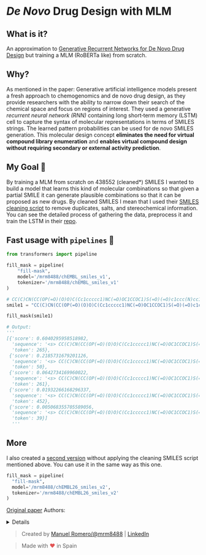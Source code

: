 # *De Novo* Drug Design with MLM

## What is it?

An approximation to [Generative Recurrent Networks for De Novo Drug Design](https://onlinelibrary.wiley.com/doi/full/10.1002/minf.201700111) but training a MLM (RoBERTa like) from scratch.

## Why?

As mentioned in the paper:
Generative artificial intelligence models present a fresh approach to chemogenomics and de novo drug design, as they provide researchers with the ability to narrow down their search of the chemical space and focus on regions of interest.
They used a generative *recurrent neural network (RNN)* containing long short‐term memory (LSTM) cell to capture the syntax of molecular representations in terms of SMILES strings.
The learned pattern probabilities can be used for de novo SMILES generation. This molecular design concept **eliminates the need for virtual compound library enumeration** and **enables virtual compound design without requiring secondary or external activity prediction**.


## My Goal 🎯

By training a MLM from scratch on 438552 (cleaned*) SMILES I wanted to build a model that learns this kind of molecular combinations so that given a partial SMILE it can generate plausible combinations so that it can be proposed as new drugs.
By cleaned SMILES I mean that I used their [SMILES cleaning script](https://github.com/topazape/LSTM_Chem/blob/master/cleanup_smiles.py) to remove duplicates, salts, and stereochemical information.
You can see the detailed process of gathering the data, preprocess it and train the LSTM in their [repo](https://github.com/topazape/LSTM_Chem).

## Fast usage with ```pipelines``` 🧪

```python
from transformers import pipeline

fill_mask = pipeline(
    "fill-mask",
    model='/mrm8488/chEMBL_smiles_v1',
    tokenizer='/mrm8488/chEMBL_smiles_v1'
)

# CC(C)CN(CC(OP(=O)(O)O)C(Cc1ccccc1)NC(=O)OC1CCOC1)S(=O)(=O)c1ccc(N)cc1 Atazanavir
smile1 = "CC(C)CN(CC(OP(=O)(O)O)C(Cc1ccccc1)NC(=O)OC1CCOC1)S(=O)(=O)c1ccc(N)<mask>"

fill_mask(smile1)

# Output:
'''
[{'score': 0.6040295958518982,
  'sequence': '<s> CC(C)CN(CC(OP(=O)(O)O)C(Cc1ccccc1)NC(=O)OC1CCOC1)S(=O)(=O)c1ccc(N)nc</s>',
  'token': 265},
 {'score': 0.2185731679201126,
  'sequence': '<s> CC(C)CN(CC(OP(=O)(O)O)C(Cc1ccccc1)NC(=O)OC1CCOC1)S(=O)(=O)c1ccc(N)N</s>',
  'token': 50},
 {'score': 0.0642734169960022,
  'sequence': '<s> CC(C)CN(CC(OP(=O)(O)O)C(Cc1ccccc1)NC(=O)OC1CCOC1)S(=O)(=O)c1ccc(N)cc</s>',
  'token': 261},
 {'score': 0.01932266168296337,
  'sequence': '<s> CC(C)CN(CC(OP(=O)(O)O)C(Cc1ccccc1)NC(=O)OC1CCOC1)S(=O)(=O)c1ccc(N)CCCl</s>',
  'token': 452},
 {'score': 0.005068355705589056,
  'sequence': '<s> CC(C)CN(CC(OP(=O)(O)O)C(Cc1ccccc1)NC(=O)OC1CCOC1)S(=O)(=O)c1ccc(N)C</s>',
  'token': 39}]
  '''
  ```
  ## More
  I also created a [second version](https://huggingface.co/mrm8488/chEMBL26_smiles_v2) without applying the cleaning SMILES script mentioned above. You can use it in the same way as this one.
  
  ```python
  fill_mask = pipeline(
    "fill-mask",
    model='/mrm8488/chEMBL26_smiles_v2',
    tokenizer='/mrm8488/chEMBL26_smiles_v2'
)
```
  
 [Original paper](https://www.ncbi.nlm.nih.gov/pubmed/29095571) Authors:
 <details>
Swiss Federal Institute of Technology (ETH), Department of Chemistry and Applied Biosciences, Vladimir–Prelog–Weg 4, 8093, Zurich, Switzerland,
Stanford University, Department of Computer Science, 450 Sierra Mall, Stanford, CA, 94305, USA,
inSili.com GmbH, 8049, Zurich, Switzerland,
Gisbert Schneider, Email: hc.zhte@trebsig.
</details>
  
 > Created by [Manuel Romero/@mrm8488](https://twitter.com/mrm8488) | [LinkedIn](https://www.linkedin.com/in/manuel-romero-cs/)

> Made with <span style="color: #e25555;">&hearts;</span> in Spain
